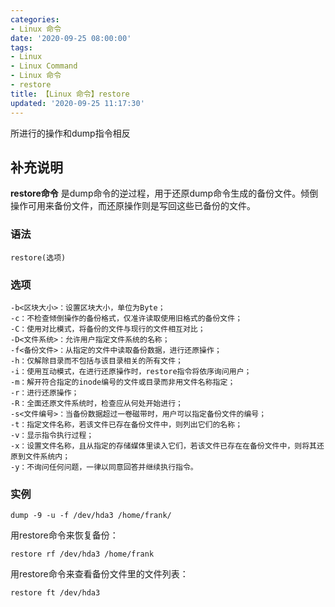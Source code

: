 ```yaml
---
categories:
- Linux 命令
date: '2020-09-25 08:00:00'
tags:
- Linux
- Linux Command
- Linux 命令
- restore
title: 【Linux 命令】restore
updated: '2020-09-25 11:17:30'
---
```


所进行的操作和dump指令相反

## 补充说明

**restore命令** 是dump命令的逆过程，用于还原dump命令生成的备份文件。倾倒操作可用来备份文件，而还原操作则是写回这些已备份的文件。

###  语法

```shell
restore(选项)
```

###  选项

```shell
-b<区块大小>：设置区块大小，单位为Byte；
-c：不检查倾倒操作的备份格式，仅准许读取使用旧格式的备份文件；
-C：使用对比模式，将备份的文件与现行的文件相互对比；
-D<文件系统>：允许用户指定文件系统的名称；
-f<备份文件>：从指定的文件中读取备份数据，进行还原操作；
-h：仅解除目录而不包括与该目录相关的所有文件；
-i：使用互动模式，在进行还原操作时，restore指令将依序询问用户；
-m：解开符合指定的inode编号的文件或目录而非用文件名称指定；
-r：进行还原操作；
-R：全面还原文件系统时，检查应从何处开始进行；
-s<文件编号>：当备份数据超过一卷磁带时，用户可以指定备份文件的编号；
-t：指定文件名称，若该文件已存在备份文件中，则列出它们的名称；
-v：显示指令执行过程；
-x：设置文件名称，且从指定的存储媒体里读入它们，若该文件已存在在备份文件中，则将其还原到文件系统内；
-y：不询问任何问题，一律以同意回答并继续执行指令。
```

###  实例

```shell
dump -9 -u -f /dev/hda3 /home/frank/
```

用restore命令来恢复备份：

```shell
restore rf /dev/hda3 /home/frank
```

用restore命令来查看备份文件里的文件列表：

```shell
restore ft /dev/hda3
```


<!-- Linux命令行搜索引擎：https://jaywcjlove.github.io/linux-command/ -->
